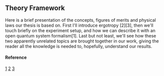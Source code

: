 ## Theory Framework

Here is a brief presentation of the concepts, figures of merits and physical
laws our thesis is based on. First I'll introduce ergotropy [2][3], then we'll touch
briefly on the experiment setup, and how we can describe it with an open quantum
system formalism[1]. Last but not least, we'll see how these two apparently
unrelated topics are brought together in our work, giving the reader all the
knowledge is needed to, hopefully, understand our results.
 

#### Reference
[1](https://journals.aps.org/pra/abstract/10.1103/PhysRevA.102.023717) 
[2](https://arxiv.org/abs/1805.05507v1)
[3](https://arxiv.org/abs/cond-mat/0401574v1) 
